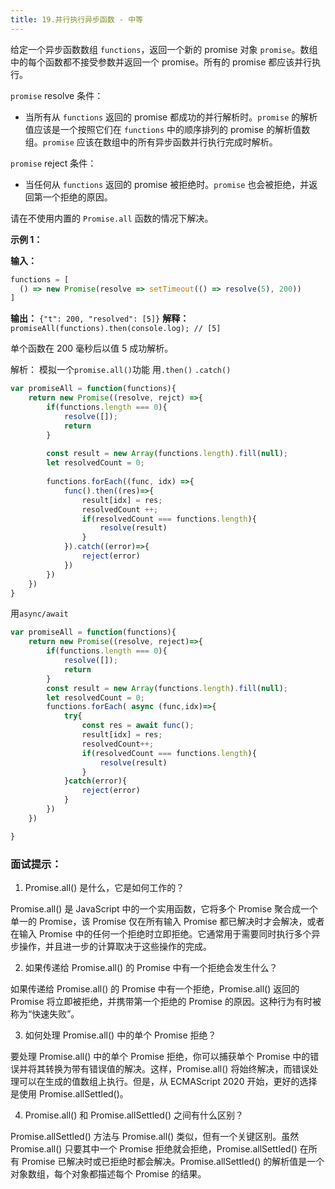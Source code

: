 ```yaml
---
title: 19.并行执行异步函数 - 中等
---
```

给定一个异步函数数组 `functions`，返回一个新的 promise 对象 `promise`。数组中的每个函数都不接受参数并返回一个 promise。所有的 promise 都应该并行执行。

`promise` resolve 条件：

- 当所有从 `functions` 返回的 promise 都成功的并行解析时。`promise` 的解析值应该是一个按照它们在 `functions` 中的顺序排列的 promise 的解析值数组。`promise` 应该在数组中的所有异步函数并行执行完成时解析。

`promise` reject 条件：

- 当任何从 `functions` 返回的 promise 被拒绝时。`promise` 也会被拒绝，并返回第一个拒绝的原因。

请在不使用内置的 `Promise.all` 函数的情况下解决。

**示例 1：**

**输入：** 
```js
functions = [
  () => new Promise(resolve => setTimeout(() => resolve(5), 200))
]
```
**输出：** `{"t": 200, "resolved": [5]}`
**解释：**
`promiseAll(functions).then(console.log); // [5]`

单个函数在 200 毫秒后以值 5 成功解析。

解析：
模拟一个`promise.all()`功能
用`.then()` `.catch()`
```js
var promiseAll = function(functions){
	return new Promise((resolve, rejct) =>{
		if(functions.length === 0){
			resolve([]);
			return
		}
		
		const result = new Array(functions.length).fill(null);
		let resolvedCount = 0;
		
		functions.forEach((func, idx) =>{
			func().then((res)=>{
				result[idx] = res;
				resolvedCount ++;
				if(resolvedCount === functions.length){
					resolve(result)
				}
			}).catch((error)=>{
				reject(error)
			})
		})
	})
}
```
用`async/await`
```js
var promiseAll = function(functions){
	return new Promise((resolve, reject)=>{
		if(functions.length === 0){
			resolve([]);
			return
		}
		const result = new Array(functions.length).fill(null);
		let resolvedCount = 0;
		functions.forEach( async (func,idx)=>{
			try{
				const res = await func();
				result[idx] = res;
				resolvedCount++;
				if(resolvedCount === functions.length){
					resolve(result)
				}
			}catch(error){
				reject(error)
			}
		})
	})

}
```


### 面试提示：

1. Promise.all() 是什么，它是如何工作的？

Promise.all() 是 JavaScript 中的一个实用函数，它将多个 Promise 聚合成一个单一的 Promise，该 Promise 仅在所有输入 Promise 都已解决时才会解决，或者在输入 Promise 中的任何一个拒绝时立即拒绝。它通常用于需要同时执行多个异步操作，并且进一步的计算取决于这些操作的完成。

2. 如果传递给 Promise.all() 的 Promise 中有一个拒绝会发生什么？

如果传递给 Promise.all() 的 Promise 中有一个拒绝，Promise.all() 返回的 Promise 将立即被拒绝，并携带第一个拒绝的 Promise 的原因。这种行为有时被称为“快速失败”。

3. 如何处理 Promise.all() 中的单个 Promise 拒绝？

要处理 Promise.all() 中的单个 Promise 拒绝，你可以捕获单个 Promise 中的错误并将其转换为带有错误值的解决。这样，Promise.all() 将始终解决，而错误处理可以在生成的值数组上执行。但是，从 ECMAScript 2020 开始，更好的选择是使用 Promise.allSettled()。

4. Promise.all() 和 Promise.allSettled() 之间有什么区别？

Promise.allSettled() 方法与 Promise.all() 类似，但有一个关键区别。虽然 Promise.all() 只要其中一个 Promise 拒绝就会拒绝，Promise.allSettled() 在所有 Promise 已解决时或已拒绝时都会解决。Promise.allSettled() 的解析值是一个对象数组，每个对象都描述每个 Promise 的结果。

